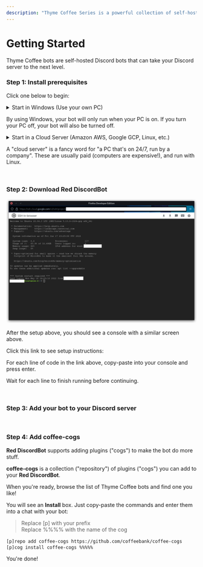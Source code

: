 ```yaml
---
description: "Thyme Coffee Series is a powerful collection of self-hosted, open-source Discord bots. Add the Coffee Series repo to your Red DiscordBot."
---
```


# Getting Started

Thyme Coffee bots are self-hosted Discord bots that can take your Discord server to the next level.

### Step 1: Install prerequisites

Click one below to begin:

<details class="py-2">
<summary class="px-4 cursor-pointer">
  <span class="font-bold px-4 pb-1">Start in Windows (Use your own PC)</span>
  <p>By using Windows, your bot will only run when your PC is on. If you turn your PC off, your bot will also be turned off.</p>
</summary>
<blockquote markdown=1>

To get started, set up WSL2 with the walkthrough below:

<br>

<VueFrame to="https://www.youtube.com/embed/5EgV91-f1co?start=0&end=249&version=3&autoplay=0&modestBranding=1&rel=0&showinfo=0" />

<br>

```
When the video ends, move to Step 2 below.
The screens should look similar.
```

</blockquote>
</details>

<details class="py-2">
<summary class="px-4 cursor-pointer">
  <span class="font-bold px-4 pb-1">Start in a Cloud Server (Amazon AWS, Google GCP, Linux, etc.)</span>
  <p>A "cloud server" is a fancy word for "a PC that's on 24/7, run by a company". These are usually paid (computers are expensive!), and run with Linux.</p>
</summary>
<blockquote markdown=1>

This guide will focus on a cloud server with a generous free plan: Google Cloud Platform (GCP).

<br>

Here is how to set up Google Cloud Platform:

<br>

<VueFrame to="https://www.youtube.com/embed/-6u1NHKgqao?start=0&end=345&version=3&autoplay=0&modestBranding=1&rel=0&showinfo=0" />

<br>

```
3:21
Use e2-micro instead. The f1-micro instance no longer exists.
https://cloud.google.com/free/docs/gcp-free-tier/#compute

4:09
Choose Ubuntu 2204

4:21
Change the disk to "Standard persistent disk"
Change the storage to 30 GB
These will stay within the Free tier limits
```

</blockquote>
</details>

<br>

### Step 2: Download Red DiscordBot

![gcp-ssh.png](./gcp-ssh.png)

After the setup above, you should see a console with a similar screen above.

Click this link to see setup instructions:

<VueButton to="https://docs.discord.red/en/stable/install_guides/ubuntu-2204.html" body="Installing Red DiscordBot" />

For each line of code in the link above, copy-paste into your console and press enter.

Wait for each line to finish running before continuing.

<br>

### Step 3: Add your bot to your Discord server

<VueButton to="https://docs.discord.red/en/stable/getting_started.html" body="Getting Started" class="mt-2" />

<br>

### Step 4: Add coffee-cogs

**Red DiscordBot** supports adding plugins ("cogs") to make the bot do more stuff.

**coffee-cogs** is a collection ("repository") of plugins ("cogs") you can add to your **Red DiscordBot**.

When you're ready, browse the list of Thyme Coffee bots and find one you like!

You will see an **Install** box. Just copy-paste the commands and enter them into a chat with your bot:

> Replace [p] with your prefix  
> Replace %%%% with the name of the cog
```
[p]repo add coffee-cogs https://github.com/coffeebank/coffee-cogs
[p]cog install coffee-cogs %%%%%
```

You're done!

